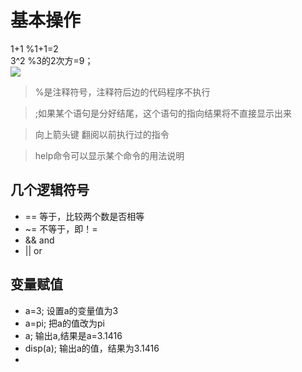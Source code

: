 # 基本操作
1+1 %1+1=2   
3^2 %3的2次方=9；  
![](http://imgsrc.baidu.com/forum/w%3D580/sign=7155a9b1be315c6043956be7bdb0cbe6/0efef703738da977a8b9838fb251f8198718e36a.jpg)   

> %是注释符号，注释符后边的代码程序不执行  

> ;如果某个语句是分好结尾，这个语句的指向结果将不直接显示出来  

> 向上箭头键 翻阅以前执行过的指令  

> help命令可以显示某个命令的用法说明

## 几个逻辑符号
* == 等于，比较两个数是否相等  
* ~= 不等于，即！=  
* && and  
* || or

## 变量赋值
* a=3; 设置a的变量值为3
* a=pi; 把a的值改为pi
* a; 输出a,结果是a=3.1416
* disp(a); 输出a的值，结果为3.1416
* 
